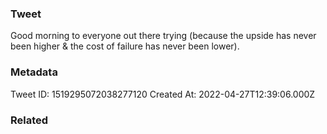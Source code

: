 ### Tweet
Good morning to everyone out there trying (because the upside has never been higher &amp; the cost of failure has never been lower).

### Metadata
Tweet ID: 1519295072038277120
Created At: 2022-04-27T12:39:06.000Z

### Related

